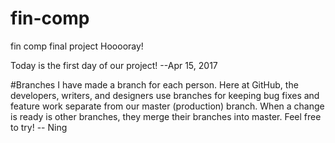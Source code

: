 # fin-comp
fin comp final project
Hooooray!

Today is the first day of our project! --Apr 15, 2017

#Branches
I have made a branch for each person. Here at GitHub, the developers, writers, and designers use branches for keeping bug fixes and feature work separate from our master (production) branch. When a change is ready is other branches, they merge their branches into master. 
Feel free to try! -- Ning
